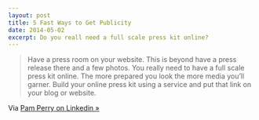 ```yaml
---
layout: post
title: 5 Fast Ways to Get Publicity
date: 2014-05-02
excerpt: Do you reall need a full scale press kit online?
---
```


> Have a press room on your website. This is beyond have a press release there and a few photos. You really need to have a full scale press kit online. The more prepared you look the more media you’ll garner. Build your online press kit using a service and put that link on your blog or website.  

Via [Pam Perry on Linkedin »](https://www.linkedin.com/today/post/article/20140410152455-11849502-5-fast-ways-to-get-publicity)
